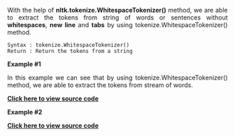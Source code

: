 <div align="justify">

With the help of __nltk.tokenize.WhitespaceTokenizer()__ method, we are able to extract the tokens from string of words or sentences without __whitespaces__, __new line__ and __tabs__ by using tokenize.WhitespaceTokenizer() method.

```
Syntax : tokenize.WhitespaceTokenizer()
Return : Return the tokens from a string
```

__Example #1__

In this example we can see that by using tokenize.WhitespaceTokenizer() method, we are able to extract the tokens from stream of words.

<a href="https://github.com/NhanPhamThanh-IT/NLTK-Guide/blob/main/Documentation/TweetTokenizer/example1.py"><strong>Click here to view source code</strong></a>

__Example #2__

<a href="https://github.com/NhanPhamThanh-IT/NLTK-Guide/blob/main/Documentation/TweetTokenizer/example1.py"><strong>Click here to view source code</strong></a>

</div>